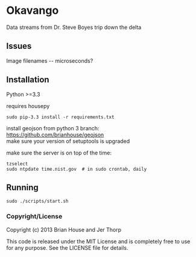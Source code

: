 Okavango
========

Data streams from Dr. Steve Boyes trip down the delta

Issues
------
Image filenames -- microseconds?


Installation
------------

Python >=3.3

requires housepy

    sudo pip-3.3 install -r requirements.txt

install geojson from python 3 branch: https://github.com/brianhouse/geojson  
make sure your version of setuptools is upgraded


make sure the server is on top of the time:

    tzselect
    sudo ntpdate time.nist.gov  # in sudo crontab, daily


Running
-------

    sudo ./scripts/start.sh


### Copyright/License

Copyright (c) 2013 Brian House and Jer Thorp

This code is released under the MIT License and is completely free to use for any purpose. See the LICENSE file for details.
